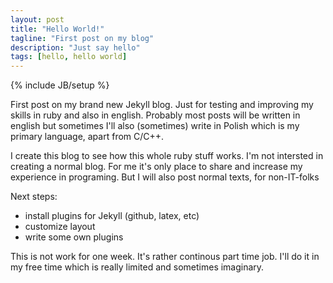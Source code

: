 ```yaml
---
layout: post
title: "Hello World!"
tagline: "First post on my blog"
description: "Just say hello"
tags: [hello, hello world]
---
```

{% include JB/setup %}

First post on my brand new Jekyll blog. Just for testing and improving my skills in ruby and also in english. 
Probably most posts will be written in english but sometimes I'll also (sometimes) write in Polish which is my primary language, apart from C/C++.

I create this blog to see how this whole ruby stuff works. I'm not intersted in creating a normal blog. For me it's only place to share and increase my experience in programing. But I will also post normal texts, for non-IT-folks

Next steps:

 * install plugins for Jekyll (github, latex, etc)
 * customize layout
 * write some own plugins

This is not work for one week. It's rather continous part time job. I'll do it in my free time which is really limited and sometimes imaginary.
